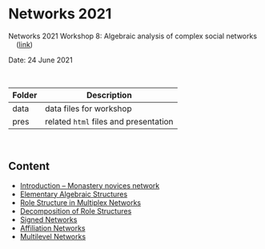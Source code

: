 # Networks 2021
Networks 2021 Workshop 8: Algebraic analysis of complex social networks &nbsp;&nbsp;&nbsp; ([link](https://whova.com/embedded/session/njcn_202106/1712568/?view=))

Date: 24 June 2021


<br />

|Folder|Description|
|---|---|
|data|data files for workshop|
|pres|related `html` files and presentation|

<br />

## Content

* [Introduction – Monastery novices network](https://htmlpreview.github.io/?https://github.com/mplex/networks2021/blob/main/pres/Intro_plotting.html)
* [Elementary Algebraic Structures](https://htmlpreview.github.io/?https://github.com/mplex/networks2021/blob/main/pres/Algebraic_structures.html)
* [Role Structure in Multiplex Networks](https://htmlpreview.github.io/?https://github.com/mplex/networks2021/blob/main/pres/Role_structures.html)
* [Decomposition of Role Structures](https://htmlpreview.github.io/?https://github.com/mplex/networks2021/blob/main/pres/Decomposition.html)
* [Signed Networks](https://htmlpreview.github.io/?https://github.com/mplex/networks2021/blob/main/pres/Signed_networks.html)
* [Affiliation Networks](https://htmlpreview.github.io/?https://github.com/mplex/networks2021/blob/main/pres/Affiliation_networks.html)
* [Multilevel Networks](https://htmlpreview.github.io/?https://github.com/mplex/networks2021/blob/main/pres/Multilevel_networks.html)
